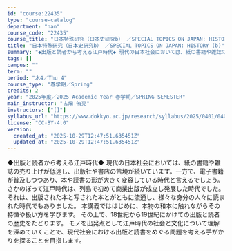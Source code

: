 ```yaml
---
id: "course:22435"
type: "course-catalog"
department: "nan"
course_code: "22435"
course_title: "日本特殊研究（日本史研究b） ／SPECIAL TOPICS ON JAPAN: HISTORY (b)"
title: "日本特殊研究（日本史研究b） ／SPECIAL TOPICS ON JAPAN: HISTORY (b)"
summary: "◆出版と読者から考える江戸時代◆ 現代の日本社会においては、紙の書籍や雑誌の売り上げが低迷し、出版社や書店の苦境が続いています。一方で、電子書籍が普及しつつあり、本や読書の形が大きく変容している時代と言えるでしょう。 さかのぼって江戸時代は…"
tags: []
campus: ""
term: ""
period: "木4／Thu 4"
course_type: "春学期／Spring"
credits: 2
year: "2025年度／2025 Academic Year 春学期／SPRING SEMESTER"
main_instructor: "古畑 侑亮"
instructors: ["[]"]
syllabus_url: "https://www.dokkyo.ac.jp/research/syllabus/2025/0401/0401_22435_ja_JP.html"
license: "CC-BY-4.0"
version:
  created_at: "2025-10-29T12:47:51.635451Z"
  updated_at: "2025-10-29T12:47:51.635451Z"
---
```

◆出版と読者から考える江戸時代◆ 現代の日本社会においては、紙の書籍や雑誌の売り上げが低迷し、出版社や書店の苦境が続いています。一方で、電子書籍が普及しつつあり、本や読書の形が大きく変容している時代と言えるでしょう。 さかのぼって江戸時代は、列島で初めて商業出版が成立し発展した時代でした。それは、出版された本と写された本とがともに流通し、様々な身分の人々に読まれた時代でもありました。 本講義でははじめに、本物の和本に触れながらその特徴や扱い方を学びます。 その上で、18世紀から19世紀にかけての出版と読者の歴史をたどります。 モノを出発点として江戸時代の社会と文化について理解を深めていくことで、現代社会における出版と読書をめぐる問題を考える手がかりを探ることを目指します。
